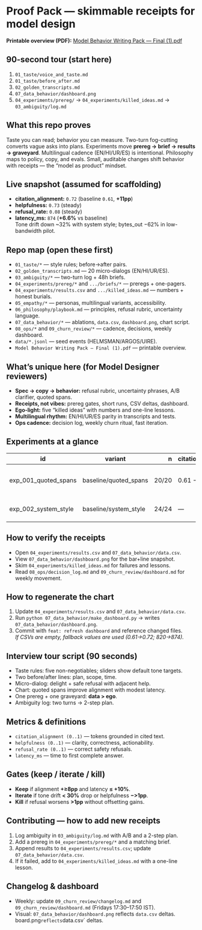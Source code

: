 # Proof Pack — skimmable receipts for model design

**Printable overview (PDF):** [Model Behavior Writing Pack — Final (1).pdf](./Model%20Behavior%20Writing%20Pack%20%E2%80%94%20Final%20(1).pdf)

## 90-second tour (start here)
1) `01_taste/voice_and_taste.md`  
2) `01_taste/before_after.md`  
3) `02_golden_transcripts.md`  
4) `07_data_behavior/dashboard.png`  
5) `04_experiments/prereg/` → `04_experiments/killed_ideas.md` → `03_ambiguity/log.md`

## What this repo proves
Taste you can read; behavior you can measure. Two-turn fog-cutting converts vague asks into plans. Experiments move **prereg → brief → results → graveyard**. Multilingual cadence (EN/HI/UR/ES) is intentional. Philosophy maps to policy, copy, and evals. Small, auditable changes shift behavior with receipts — the “model as product” mindset.

## Live snapshot (assumed for scaffolding)
- **citation_alignment:** `0.72` (baseline `0.61`, **+11pp**)  
- **helpfulness:** `0.73` (steady)  
- **refusal_rate:** `0.08` (steady)  
- **latency_ms:** `874` (**+6.6%** vs baseline)  
Tone drift down ~32% with system style; bytes_out −62% in low-bandwidth pilot.

## Repo map (open these first)
- `01_taste/*` — style rules; before→after pairs.  
- `02_golden_transcripts.md` — 20 micro-dialogs (EN/HI/UR/ES).  
- `03_ambiguity/*` — two-turn log + 48h briefs.  
- `04_experiments/prereg/*` and `.../briefs/*` — preregs + one-pagers.  
- `04_experiments/results.csv` and `.../killed_ideas.md` — numbers + honest burials.  
- `05_empathy/*` — personas, multilingual variants, accessibility.  
- `06_philosophy/playbook.md` — principles, refusal rubric, uncertainty language.  
- `07_data_behavior/*` — ablations, `data.csv`, `dashboard.png`, chart script.  
- `08_ops/*` and `09_churn_review/*` — cadence, decisions, weekly dashboard.  
- `data/*.jsonl` — seed events (HELMSMAN/ARGOS/UIRE).  
- `Model Behavior Writing Pack — Final (1).pdf` — printable overview.

## What’s unique here (for Model Designer reviewers)
- **Spec → copy → behavior:** refusal rubric, uncertainty phrases, A/B clarifier, quoted spans.  
- **Receipts, not vibes:** prereg gates, short runs, CSV deltas, dashboard.  
- **Ego-light:** five “killed ideas” with numbers and one-line lessons.  
- **Multilingual rhythm:** EN/HI/UR/ES parity in transcripts and tests.  
- **Ops cadence:** decision log, weekly churn ritual, fast iteration.

## Experiments at a glance
id | variant | n | citation_alignment | helpfulness | refusal_rate | latency_ms | note
---|---|---:|---|---|---|---:|---
exp_001_quoted_spans | baseline/quoted_spans | 20/20 | 0.61 → 0.72 | 0.72 → 0.73 | 0.08 → 0.08 | 820 → 874 | +11pp align; +6.6% lat
exp_002_system_style | baseline/system_style | 24/24 | — | 0.73 → 0.73 | 0.07 → 0.07 | 780 → 792 | tone drift −32%

## How to verify the receipts
- Open `04_experiments/results.csv` and `07_data_behavior/data.csv`.  
- View `07_data_behavior/dashboard.png` for the bar+line snapshot.  
- Skim `04_experiments/killed_ideas.md` for failures and lessons.  
- Read `08_ops/decision_log.md` and `09_churn_review/dashboard.md` for weekly movement.

## How to regenerate the chart
1) Update `04_experiments/results.csv` and `07_data_behavior/data.csv`.  
2) Run `python 07_data_behavior/make_dashboard.py` → writes `07_data_behavior/dashboard.png`.  
3) Commit with `feat: refresh dashboard` and reference changed files.  
*If CSVs are empty, fallback values are used (0.61→0.72; 820→874).*

## Interview tour script (90 seconds)
- Taste rules: five non-negotiables; sliders show default tone targets.  
- Two before/after lines: plan, scope, time.  
- Micro-dialog: delight + safe refusal with adjacent help.  
- Chart: quoted spans improve alignment with modest latency.  
- One prereg + one graveyard: **data > ego**.  
- Ambiguity log: two turns → 2-step plan.

## Metrics & definitions
- `citation_alignment (0..1)` — tokens grounded in cited text.  
- `helpfulness (0..1)` — clarity, correctness, actionability.  
- `refusal_rate (0..1)` — correct safety refusals.  
- `latency_ms` — time to first complete answer.

## Gates (keep / iterate / kill)
- **Keep** if alignment **+≥8pp** and latency **≤ +10%**.  
- **Iterate** if tone drift **< 30%** drop or helpfulness **−>1pp**.  
- **Kill** if refusal worsens **>1pp** without offsetting gains.

## Contributing — how to add new receipts
1) Log ambiguity in `03_ambiguity/log.md` with A/B and a 2-step plan.  
2) Add a prereg in `04_experiments/prereg/*` and a matching brief.  
3) Append results to `04_experiments/results.csv`; update `07_data_behavior/data.csv`.  
4) If it failed, add to `04_experiments/killed_ideas.md` with a one-line lesson.

## Changelog & dashboard
- Weekly: update `09_churn_review/changelog.md` and `09_churn_review/dashboard.md` (Fridays 17:30–17:50 IST).  
- Visual: `07_data_behavior/dashboard.png` reflects `data.csv` deltas.
board.png` reflects `data.csv` deltas.
